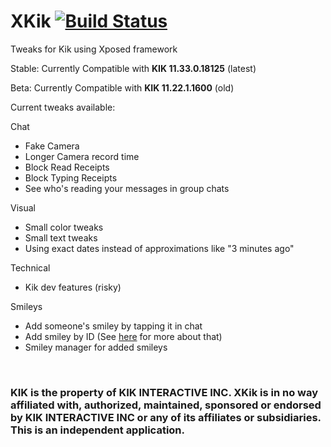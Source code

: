# XKik [![Build Status](https://travis-ci.org/xkik-dev/XKik.svg?branch=master)](https://travis-ci.org/xkik-dev/XKik)
Tweaks for Kik using Xposed framework


Stable: Currently Compatible with <b>KIK 11.33.0.18125</b> (latest)

Beta: Currently Compatible with <b>KIK 11.22.1.1600</b> (old)

Current tweaks available:

Chat
* Fake Camera
* Longer Camera record time
* Block Read Receipts
* Block Typing Receipts
* See who's reading your messages in group chats

Visual
* Small color tweaks
* Small text tweaks
* Using exact dates instead of approximations like "3 minutes ago"

Technical
* Kik dev features (risky)

Smileys
* Add someone's smiley by tapping it in chat
* Add smiley by ID (See <a href="https://github.com/xkik-dev/XKik/wiki/Smileys">here</a> for more about that)
* Smiley manager for added smileys

<br>
<h3>KIK is the property of KIK INTERACTIVE INC. XKik is in no way affiliated with, authorized, maintained, 
sponsored or endorsed by KIK INTERACTIVE INC or any of its affiliates or subsidiaries. This is an independent application.</h3>
